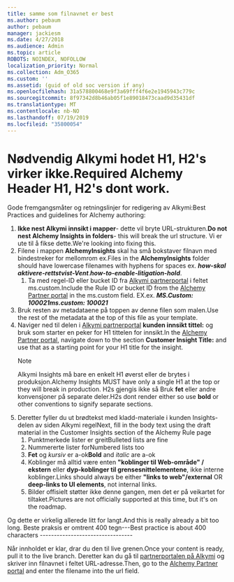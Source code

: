 ```yaml
---
title: samme som filnavnet er best
ms.author: pebaum
author: pebaum
manager: jackiesm
ms.date: 4/27/2018
ms.audience: Admin
ms.topic: article
ROBOTS: NOINDEX, NOFOLLOW
localization_priority: Normal
ms.collection: Adm_O365
ms.custom: ''
ms.assetid: (guid of old soc version if any)
ms.openlocfilehash: 31a578800468e9f3a69fff4f6e2e1945943c779c
ms.sourcegitcommit: 8f97342d8b46ab05f1e89018473caad9d35431df
ms.translationtype: MT
ms.contentlocale: nb-NO
ms.lasthandoff: 07/19/2019
ms.locfileid: "35800054"
---
```

# <a name="required-alchemy-header-h1-h2s-dont-work"></a><span data-ttu-id="2832f-102">Nødvendig Alkymi hodet H1, H2's virker ikke.</span><span class="sxs-lookup"><span data-stu-id="2832f-102">Required Alchemy Header H1, H2's dont work.</span></span>
<span data-ttu-id="2832f-103">Gode fremgangsmåter og retningslinjer for redigering av Alkymi:</span><span class="sxs-lookup"><span data-stu-id="2832f-103">Best Practices and guidelines for Alchemy authoring:</span></span>

1. <span data-ttu-id="2832f-104">**Ikke nest Alkymi innsikt i mapper**- dette vil bryte URL-strukturen.</span><span class="sxs-lookup"><span data-stu-id="2832f-104">**Do not nest Alchemy Insights in folders**- this will break the url structure.</span></span> <span data-ttu-id="2832f-105">Vi er ute til å fikse dette.</span><span class="sxs-lookup"><span data-stu-id="2832f-105">We're looking into fixing this.</span></span>
1. <span data-ttu-id="2832f-106">Filene i mappen **AlchemyInsights** skal ha små bokstaver filnavn med bindestreker for mellomrom ex.</span><span class="sxs-lookup"><span data-stu-id="2832f-106">Files in the **AlchemyInsights** folder should have lowercase filenames with hyphens for spaces ex.</span></span> <span data-ttu-id="2832f-107">***how-skal aktivere-rettstvist-Vent***.</span><span class="sxs-lookup"><span data-stu-id="2832f-107">***how-to-enable-litigation-hold***.</span></span>
    1. <span data-ttu-id="2832f-108">Ta med regel-ID eller bucket ID fra [Alkymi partnerportal](https://alchemyportal.azurewebsites.net) i feltet ms.custom.</span><span class="sxs-lookup"><span data-stu-id="2832f-108">Include the Rule ID or bucket ID from the [Alchemy Partner portal](https://alchemyportal.azurewebsites.net) in the ms.custom field.</span></span> <span data-ttu-id="2832f-109">EX.</span><span class="sxs-lookup"><span data-stu-id="2832f-109">ex.</span></span> <span data-ttu-id="2832f-110">***MS.Custom: 100021***</span><span class="sxs-lookup"><span data-stu-id="2832f-110">***ms.custom: 100021***</span></span>
1. <span data-ttu-id="2832f-111">Bruk resten av metadataene på toppen av denne filen som malen.</span><span class="sxs-lookup"><span data-stu-id="2832f-111">Use the rest of the metadata at the top of this file as your template.</span></span>
1. <span data-ttu-id="2832f-112">Naviger ned til delen i [Alkymi partnerportal](https://alchemyportal.azurewebsites.net) **kunden innsikt tittel:** og bruk som starter en peker for H1 tittelen for innsikt.</span><span class="sxs-lookup"><span data-stu-id="2832f-112">In the [Alchemy Partner portal](https://alchemyportal.azurewebsites.net), navigate down to the section **Customer Insight Title:** and use that as a starting point for your H1 title for the insight.</span></span> 
    > [!NOTE]
    > <span data-ttu-id="2832f-113">Alkymi Insights må bare en enkelt H1 øverst eller de brytes i produksjon.</span><span class="sxs-lookup"><span data-stu-id="2832f-113">Alchemy Insights MUST have only a single H1 at the top or they will break in production.</span></span> <span data-ttu-id="2832f-114">H2s gjengis ikke så Bruk **fet** eller andre konvensjoner på separate deler.</span><span class="sxs-lookup"><span data-stu-id="2832f-114">H2s dont render either so use **bold** or other conventions to signify separate sections.</span></span>
1. <span data-ttu-id="2832f-115">Deretter fyller du ut brødtekst med kladd-materiale i kunden Insights-delen av siden Alkymi regel</span><span class="sxs-lookup"><span data-stu-id="2832f-115">Next, fill in the body text using the draft material in the Customer Insights section of the Alchemy Rule page</span></span>
    1. <span data-ttu-id="2832f-116">Punktmerkede lister er greit</span><span class="sxs-lookup"><span data-stu-id="2832f-116">Bulleted lists are fine</span></span>
    1. <span data-ttu-id="2832f-117">Nummererte lister for</span><span class="sxs-lookup"><span data-stu-id="2832f-117">Numbered lists too</span></span>
    1. <span data-ttu-id="2832f-118">**Fet** og *kursiv* er a-ok</span><span class="sxs-lookup"><span data-stu-id="2832f-118">**Bold** and *italic* are a-ok</span></span>
    1. <span data-ttu-id="2832f-119">Koblinger må alltid være enten **"koblinger til Web-område" / ekstern** eller **dyp-koblinger til grensesnittelementene**, ikke interne koblinger.</span><span class="sxs-lookup"><span data-stu-id="2832f-119">Links should always be either **"links to web"/external** OR **deep-links to UI elements**, not internal links.</span></span>
    1. <span data-ttu-id="2832f-120">Bilder offisielt støtter ikke denne gangen, men det er på veikartet for tiltaket.</span><span class="sxs-lookup"><span data-stu-id="2832f-120">Pictures are not officially supported at this time, but it's on the roadmap.</span></span>

<span data-ttu-id="2832f-121">Og dette er virkelig allerede litt for langt.</span><span class="sxs-lookup"><span data-stu-id="2832f-121">And this is really already a bit too long.</span></span> <span data-ttu-id="2832f-122">Beste praksis er omtrent 400 tegn---</span><span class="sxs-lookup"><span data-stu-id="2832f-122">Best practice is about 400 characters ---------------------------------</span></span>

<span data-ttu-id="2832f-123">Når innholdet er klar, drar du den til live grenen.</span><span class="sxs-lookup"><span data-stu-id="2832f-123">Once your content is ready, pull it to the live branch.</span></span> <span data-ttu-id="2832f-124">Deretter kan du gå til [partnerportalen på Alkymi](https://alchemyportal.azurewebsites.net) og skriver inn filnavnet i feltet URL-adresse.</span><span class="sxs-lookup"><span data-stu-id="2832f-124">Then, go to the [Alchemy Partner portal](https://alchemyportal.azurewebsites.net) and enter the filename into the url field.</span></span> 